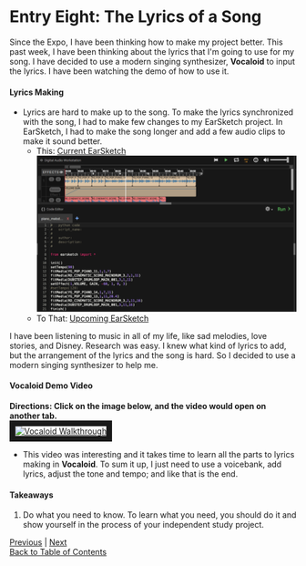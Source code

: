 # Entry Eight: The Lyrics of a Song
Since the Expo, I have been thinking how to make my project better. This past week, I have been thinking about the lyrics that I'm going to use for my song. I have decided to use a modern singing synthesizer, **Vocaloid** to input the lyrics. I have been watching the demo of how to use it.

#### Lyrics Making
- Lyrics are hard to make up to the song. To make the lyrics synchronized with the song, I had to make few changes to my EarSketch project. In EarSketch, I had to make the song longer and add a few audio clips to make it sound better. 
    + This: [Current EarSketch](images/project_screenshot.png)
<br> <img src= "/images/project_screenshot.png"/><br>
    + To That: [Upcoming EarSketch](images/changed_project.png) <br>

I have been listening to music in all of my life, like sad melodies, love stories, and Disney. Research was easy. I knew what kind of lyrics to add, but the arrangement of the lyrics and the song is hard. So I decided to use a modern singing synthesizer to help me.

#### **Vocaloid Demo Video**
**Directions: Click on the image below, and the video would open on another tab.** <br>
<a href="https://youtu.be/UAtVGHl1AFM" target="_blank"><img src="https://youtu.be/UAtVGHl1AFM.jpg" 
alt="Vocaloid Walkthrough" width="350" height="250" border="10" /></a>

+ This video was interesting and it takes time to learn all the parts to lyrics making in **Vocaloid**. To sum it up, I just need to use a voicebank, add lyrics, adjust the tone and tempo; and like that is the end.

#### Takeaways
1. Do what you need to know. To learn what you need, you should do it and show yourself in the process of your independent study project.

[Previous](entry07.md) | [Next](entry09.md) <br>
[Back to Table of Contents](https://github.com/victoriaf6656/independent-study)